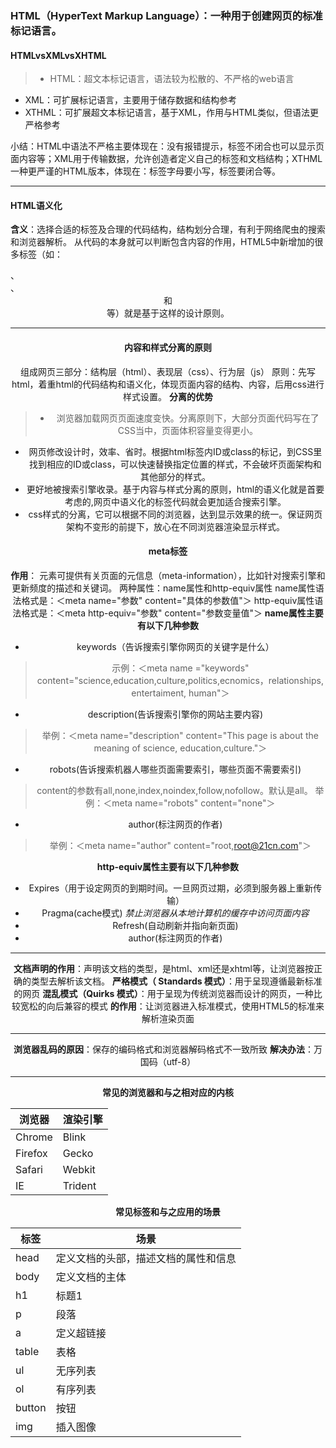 
### HTML（HyperText Markup Language）：一种用于创建网页的标准标记语言。
#### HTMLvsXMLvsXHTML
>- HTML：超文本标记语言，语法较为松散的、不严格的web语言
- XML：可扩展标记语言，主要用于储存数据和结构参考
- XTHML：可扩展超文本标记语言，基于XML，作用与HTML类似，但语法更严格参考

小结：HTML中语法不严格主要体现在：没有报错提示，标签不闭合也可以显示页面内容等；XML用于传输数据，允许创造者定义自己的标签和文档结构；XTHML一种更严谨的HTML版本，体现在：标签字母要小写，标签要闭合等。

---
#### HTML语义化
**含义**：选择合适的标签及合理的代码结构，结构划分合理，有利于网络爬虫的搜索和浏览器解析。
从代码的本身就可以判断包含内容的作用，HTML5中新增加的很多标签（如：<article>、<nav>、<header>和<footer>等）就是基于这样的设计原则。

---
#### 内容和样式分离的原则
组成网页三部分：结构层（html）、表现层（css）、行为层（js）
原则：先写html，着重html的代码结构和语义化，体现页面内容的结构、内容，后用css进行样式设置。
**分离的优势**
>- 浏览器加载网页页面速度变快。分离原则下，大部分页面代码写在了CSS当中，页面体积容量变得更小。
- 网页修改设计时，效率、省时。根据html标签内ID或class的标记，到CSS里找到相应的ID或class，可以快速替换指定位置的样式，不会破坏页面架构和其他部分的样式。
- 更好地被搜索引擎收录。基于内容与样式分离的原则，html的语义化就是首要考虑的,网页中语义化的标签代码就会更加适合搜索引擎。
- css样式的分离，它可以根据不同的浏览器，达到显示效果的统一。保证网页架构不变形的前提下，放心在不同浏览器渲染显示样式。

#### meta标签
**作用**：<meta> 元素可提供有关页面的元信息（meta-information），比如针对搜索引擎和更新频度的描述和关键词。
两种属性：name属性和http-equiv属性
name属性语法格式是：＜meta name="参数" content="具体的参数值"＞ 
http-equiv属性语法格式是：＜meta http-equiv="参数" content="参数变量值"＞ 
**name属性主要有以下几种参数**
- keywords（告诉搜索引擎你网页的关键字是什么）
>示例：＜meta name ="keywords" content="science,education,culture,politics,ecnomics，relationships, entertaiment, human"＞
- description(告诉搜索引擎你的网站主要内容)
>举例：＜meta name="description" content="This page is about the meaning of science, education,culture."＞
- robots(告诉搜索机器人哪些页面需要索引，哪些页面不需要索引)
>content的参数有all,none,index,noindex,follow,nofollow。默认是all。
举例：＜meta name="robots" content="none"＞
- author(标注网页的作者)
>举例：＜meta name="author" content="root,root@21cn.com"＞

 **http-equiv属性主要有以下几种参数**
- Expires（用于设定网页的到期时间。一旦网页过期，必须到服务器上重新传输）
- Pragma(cache模式)
*禁止浏览器从本地计算机的缓存中访问页面内容*
- Refresh(自动刷新并指向新页面)
- author(标注网页的作者)
---
**文档声明的作用**：声明该文档的类型，是html、xml还是xhtml等，让浏览器按正确的类型去解析该文档。
**严格模式（ Standards 模式）**：用于呈现遵循最新标准的网页
**混乱模式（Quirks 模式）**：用于呈现为传统浏览器而设计的网页，一种比较宽松的向后兼容的模式
**<!doctype html>的作用**：让浏览器进入标准模式，使用HTML5的标准来解析渲染页面

---
**浏览器乱码的原因**：保存的编码格式和浏览器解码格式不一致所致
**解决办法**：万国码（utf-8） <meta charset="utf-8">

---
**常见的浏览器和与之相对应的内核**

浏览器 | 渲染引擎
--- | ---
Chrome | Blink
Firefox | Gecko
 Safari | Webkit
IE | Trident

**常见标签和与之应用的场景**

标签 | 场景
--- | ---
head | 定义文档的头部，描述文档的属性和信息
body | 定义文档的主体
h1 | 标题1
p | 段落
a | 定义超链接
table | 表格
ul | 无序列表
ol | 有序列表
button | 按钮
img |插入图像
